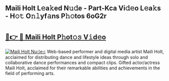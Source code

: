 ## Maili Holt L𝚎a𝚔ed N𝚞𝚍e - Part-Kca Vi𝚍𝚎o L𝚎a𝚔s - H𝚘𝚝 O𝚗𝚕yf𝚊ns P𝚑𝚘tos 6oG2r

# <h2><a href="http://kf4w3u.oniu.top/?m=Maili+Holt">🔗👉 🔴 Maili Holt P𝚑ot𝚘𝚜 V𝚒d𝚎o</a></h2>

[![Maili Holt Nu𝚍e𝚜](https://i.imgur.com/0qMVB7G.gif)](http://kf4w3u.oniu.top/?m=Maili+Holt)
Web-based performer and digital media artist Maili Holt, acclaimed for distributing dance and lifestyle ideas through solo and collaborative dance performances and compact clips. Gifted actor/actress Maili Holt, acclaimed for their remarkable abilities and achievements in the field of performing arts.  
